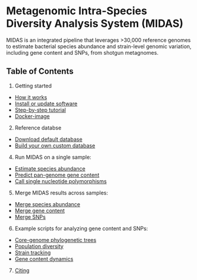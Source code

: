 # Metagenomic Intra-Species Diversity Analysis System (MIDAS)

MIDAS is an integrated pipeline that leverages >30,000 reference genomes to estimate bacterial species abundance and strain-level genomic variation, including gene content and SNPs, from shotgun metagnomes. 

## Table of Contents
1. Getting started
 * [How it works](docs/overview.md)  
 * [Install or update software](docs/install.md)  
 * [Step-by-step tutorial](docs/tutorial.md)  
 * [Docker-image](https://github.com/FredHutch/docker-midas)  
2. Reference databse 
 * [Download default database](docs/ref_db.md)  
 * [Build your own custom database](docs/build_db.md)
4. Run MIDAS on a single sample:
 * [Estimate species abundance](docs/species.md)
 * [Predict pan-genome gene content](docs/cnvs.md)
 * [Call single nucleotide polymorphisms](docs/snvs.md)
5. Merge MIDAS results across samples:
 * [Merge species abundance](docs/merge_species.md)  
 * [Merge gene content](docs/merge_cnvs.md)
 * [Merge SNPs](docs/merge_snvs.md)
6. Example scripts for analyzing gene content and SNPs:
 * [Core-genome phylogenetic trees](docs/snp_trees.md)
 * [Population diversity](docs/snp_diversity.md)
 * [Strain tracking](docs/strain_tracking.md)      
 * [Gene content dynamics](docs/compare_genes.md)
7. [Citing](docs/citing.md)
